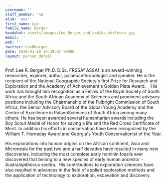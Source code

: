 ```yaml
---
username: ''
staff_member: 'no'
alum: 'yes'
first_name: Lee
family_name: Berger
headshot: assets/images/Lee_Berger_and_sediba_skeleton.jpg
email: ''
web: ''
twitter: LeeRberger
date: 2019-01-10 14:39:07 +0000
layout: person_detail
---
```

Prof. Lee R. Berger Ph.D. D.Sc. FRSSAf ASSAf is an award-winning researcher, explorer, author, palaeoanthropologist and speaker. He is the recipient of the National Geographic Society's first Prize for Research and Exploration and the Academy of Achievement's Golden Plate Award.    His work has brought him recognition as a Fellow of the Royal Society of South Africa and the South African Academy of Sciences and prominent advisory positions including the Chairmanship of the Fulbright Commission of South Africa, the Senior Advisory Board of the Global Young Academy and the Centre of Excellence in PalaeoSciences of South Africa among many others. He has been awarded several humanitarian awards including the Boy Scout Medal of Honor for saving a life and the Red Cross Certificate of Merit. In addition his efforts in conservation have been recognized by the William T. Hornaday Award and Georgia's Youth Conservationist of the Year.

His explorations into human origins on the African continent, Asia and Micronesia for the past two and a half decades have resulted in many new discoveries, including the most complete early hominin fossils ever discovered that belong to a new species of early human ancestor -Australopithecus sediba.  His contributions to exploration sciences have also resulted in advances in the field of applied exploration methods and the application of technology to exploration, excavation and discovery.
